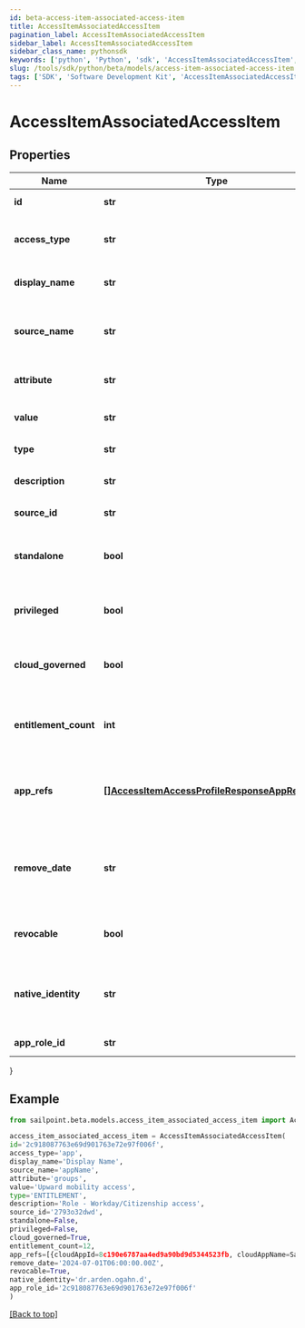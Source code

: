 ```yaml
---
id: beta-access-item-associated-access-item
title: AccessItemAssociatedAccessItem
pagination_label: AccessItemAssociatedAccessItem
sidebar_label: AccessItemAssociatedAccessItem
sidebar_class_name: pythonsdk
keywords: ['python', 'Python', 'sdk', 'AccessItemAssociatedAccessItem', 'BetaAccessItemAssociatedAccessItem'] 
slug: /tools/sdk/python/beta/models/access-item-associated-access-item
tags: ['SDK', 'Software Development Kit', 'AccessItemAssociatedAccessItem', 'BetaAccessItemAssociatedAccessItem']
---
```


# AccessItemAssociatedAccessItem


## Properties

Name | Type | Description | Notes
------------ | ------------- | ------------- | -------------
**id** | **str** | the access item id | [optional] 
**access_type** | **str** | the access item type. entitlement in this case | [optional] 
**display_name** | **str** | the access item display name | [optional] 
**source_name** | **str** | the associated source name if it exists | [optional] 
**attribute** | **str** | the entitlement attribute | [required]
**value** | **str** | the associated value | [required]
**type** | **str** | the type of entitlement | [required]
**description** | **str** | the description for the role | [optional] 
**source_id** | **str** | the id of the source | [optional] 
**standalone** | **bool** | indicates whether the access profile is standalone | [required]
**privileged** | **bool** | indicates whether the entitlement is privileged | [required]
**cloud_governed** | **bool** | indicates whether the entitlement is cloud governed | [required]
**entitlement_count** | **int** | the number of entitlements the account will create | [required]
**app_refs** | [**[]AccessItemAccessProfileResponseAppRefsInner**](access-item-access-profile-response-app-refs-inner) | the list of app ids associated with the access profile | [required]
**remove_date** | **str** | the date the role is no longer assigned to the specified identity | [optional] 
**revocable** | **bool** | indicates whether the role is revocable | [required]
**native_identity** | **str** | the native identifier used to uniquely identify an acccount | [required]
**app_role_id** | **str** | the app role id | [required]
}

## Example

```python
from sailpoint.beta.models.access_item_associated_access_item import AccessItemAssociatedAccessItem

access_item_associated_access_item = AccessItemAssociatedAccessItem(
id='2c918087763e69d901763e72e97f006f',
access_type='app',
display_name='Display Name',
source_name='appName',
attribute='groups',
value='Upward mobility access',
type='ENTITLEMENT',
description='Role - Workday/Citizenship access',
source_id='2793o32dwd',
standalone=False,
privileged=False,
cloud_governed=True,
entitlement_count=12,
app_refs=[{cloudAppId=8c190e6787aa4ed9a90bd9d5344523fb, cloudAppName=Sample App}, {cloudAppId=2c91808a77ff216301782327a50f09bf, cloudAppName=Another App}],
remove_date='2024-07-01T06:00:00.00Z',
revocable=True,
native_identity='dr.arden.ogahn.d',
app_role_id='2c918087763e69d901763e72e97f006f'
)

```
[[Back to top]](#) 

